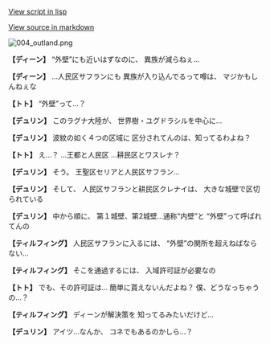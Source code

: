 [View script in lisp](../scripts/1410102.txt)

[View source in markdown](1410102.md)

![004_outland.png](../images/backgrounds/004_outland.png)

**【ディーン】**
“外壁”にも近いはずなのに、
異族が減らねぇ…

**【ディーン】**
…人民区サフランにも
異族が入り込んでるって噂は、
マジかもしんねぇな

**【トト】**
“外壁”って…？

**【デュリン】**
このラグナ大陸が、
世界樹・ユグドラシルを中心に…

**【デュリン】**
波紋の如く４つの区域に
区分されてんのは、知ってるわよね？

**【トト】**
え…？
…王都と人民区
…耕民区とワスレナ？

**【デュリン】**
そう。
王聖区セリアと人民区サフラン…

**【デュリン】**
そして、
人民区サフランと耕民区クレナイは、
大きな城壁で区切られている

**【デュリン】**
中から順に、
第１城壁、第2城壁…通称“内壁”と
“外壁”って呼ばれてんの

**【ティルフィング】**
人民区サフランに入るには、
“外壁”の関所を超えねばならない…

**【ティルフィング】**
そこを通過するには、
入域許可証が必要なの

**【トト】**
でも、その許可証は…
簡単に貰えないんだよね？
僕、どうなっちゃうの…？

**【ティルフィング】**
ディーンが解決策を
知ってるみたいだけど…

**【デュリン】**
アイツ…なんか、
コネでもあるのかしら…？